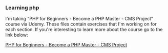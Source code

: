 ### Learning php

I'm taking "PHP for Beginners - Become a PHP Master - CMS Project" course via Udemy. These files contain exercises that I'm working on for each section.
If you're interesting to learn more about the course go to the link below:

[PHP for Beginners - Become a PHP Master - CMS Project](https://www.udemy.com/php-for-complete-beginners-includes-msql-object-oriented)
